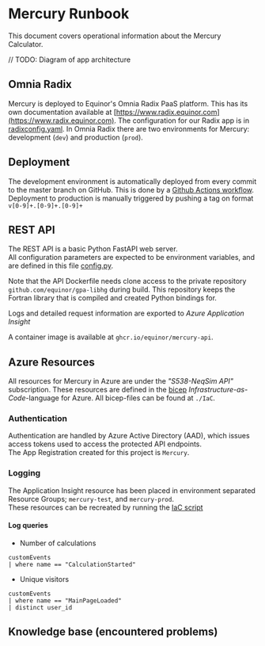 # Mercury Runbook

This document covers operational information about the Mercury Calculator.


// TODO: Diagram of app architecture

## Omnia Radix

Mercury is deployed to Equinor's Omnia Radix PaaS platform.
This has its own documentation available at [https://www.radix.equinor.com](https://www.radix.equinor.com).
The configuration for our Radix app is in [radixconfig.yaml](./radixconfig.yaml).
In Omnia Radix there are two environments for Mercury: development (`dev`) and production (`prod`).

## Deployment

The development environment is automatically deployed from every commit to the master branch on GitHub. This is done by a
[Github Actions workflow](https://github.com/equinor/Mercury/blob/main/.github/workflows/on-push-main-branch.yaml).
Deployment to production is manually triggered by pushing a tag on format `v[0-9]+.[0-9]+.[0-9]+`

## REST API

The REST API is a basic Python FastAPI web server.  
All configuration parameters are expected to be environment variables, and are defined in this file [config.py](https://github.com/equinor/Mercury/blob/main/src/config.py).

Note that the API Dockerfile needs clone access to the private repository `github.com/equinor/gpa-libhg` during build. This repository keeps the Fortran library that is compiled and created Python bindings for.

Logs and detailed request information are exported to _Azure Application Insight_

A container image is available at `ghcr.io/equinor/mercury-api`.

## Azure Resources

All resources for Mercury in Azure are under the _"S538-NeqSim API"_ subscription.
These resources are defined in the [bicep](https://learn.microsoft.com/en-us/azure/azure-resource-manager/bicep/) _Infrastructure-as-Code_-language for Azure. All bicep-files can be found at `./IaC`.

### Authentication

Authentication are handled by Azure Active Directory (AAD), which issues access tokens used to access the protected API endpoints.  
The App Registration created for this project is `Mercury`.  

### Logging

The Application Insight resource has been placed in environment separated Resource Groups; `mercury-test`, and `mercury-prod`.  
These resources can be recreated by running the [IaC script](https://github.com/equinor/Mercury/tree/main/IaC)

#### Log queries

- Number of calculations
>
 ```
customEvents
| where name == "CalculationStarted"
```

- Unique visitors
>
 ```
customEvents
| where name == "MainPageLoaded"
| distinct user_id
```
## Knowledge base (encountered problems)
